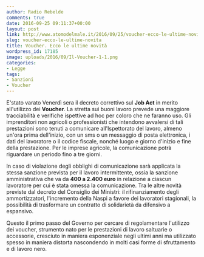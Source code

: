 ```yaml
---
author: Radio Rebelde
comments: true
date: 2016-09-25 09:11:37+00:00
layout: post
link: http://www.atomodelmale.it/2016/09/25/voucher-ecco-le-ultime-novita/
slug: voucher-ecco-le-ultime-novita
title: Voucher. Ecco le ultime novità
wordpress_id: 17185
image: uploads/2016/09/Il-Voucher-1-1.png
categories:
- Legge
tags:
- Sanzioni
- Voucher
---
```


E'stato varato Venerdì sera il decreto correttivo sul **Job Act** in merito all'utilizzo dei **Voucher**.
La stretta sui buoni lavoro prevede una maggiore tracciabilità e verifiche ispettive ad hoc per coloro che ne faranno uso.
Gli imprenditori non agricoli o professionisti che intendono avvalersi di tali prestazioni sono tenuti a comunicare all'Ispettorato del lavoro, almeno un'ora prima dell'inizio, con un sms o un messaggio di posta elettronica, i dati del lavoratore o il codice fiscale, nonché luogo e giorno d'inizio e fine della prestazione. Per le imprese agricole, la comunicazione potrà riguardare un periodo fino a tre giorni.

In caso di violazione degli obblighi di comunicazione sarà applicata la stessa sanzione prevista per il lavoro intermittente, ossia la sanzione amministrativa che va da **400 a 2.400 euro** in relazione a ciascun lavoratore per cui è stata omessa la comunicazione.
Tra le altre novità previste dal decreto del Consiglio dei Ministri: il rifinanziamento degli ammortizzatori, l'incremento della Naspi a favore dei lavoratori stagionali, la possibilità di trasformare un contratto di solidarietà da difensivo a espansivo.

Questo il primo passo del Governo per cercare di regolamentare l'utilizzo dei voucher, strumento nato per le prestazioni di lavoro saltuarie o accessorie, cresciuto in maniera esponenziale negli ultimi anni ma utilizzato spesso in maniera distorta nascondendo in molti casi forme di sfruttamento e di lavoro nero.
